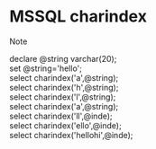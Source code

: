 # MSSQL charindex 
> [!NOTE]
> declare @string varchar(20);  
set @string='hello';  
select charindex('a',@string);     
select charindex('h',@string);    
select charindex('l',@string);    
select charindex('a',@string);    
select charindex('ll',@inde);   
select charindex('ello',@inde);   
select charindex('hellohi',@inde);   
